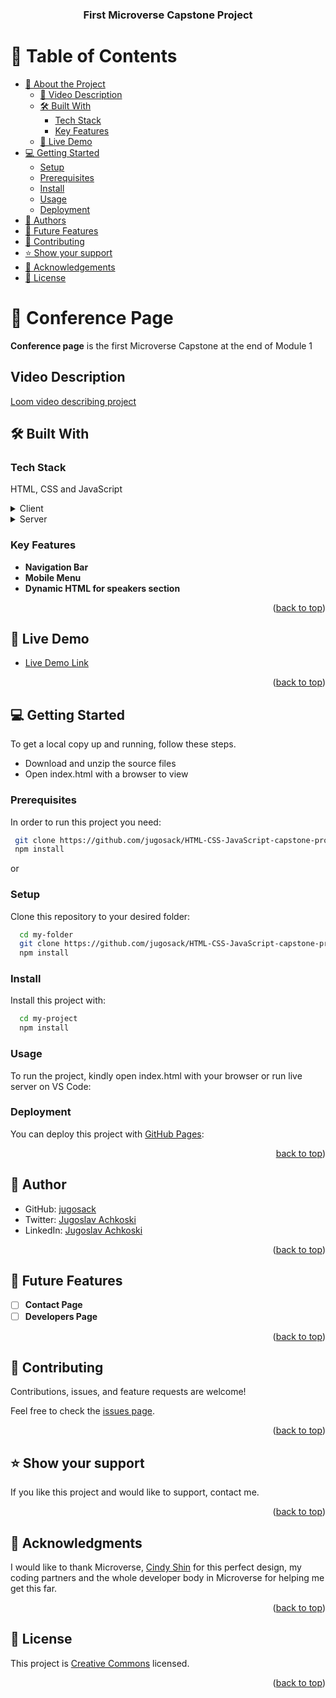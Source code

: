 <a name="readme-top"></a>

<div align="center">
  <h3><b>First Microverse Capstone Project</b></h3>

</div>


# 📗 Table of Contents

- [📖 About the Project](#about-project)
  - [📖 Video Description](#vid-desc)
  - [🛠 Built With](#built-with)
    - [Tech Stack](#tech-stack)
    - [Key Features](#key-features)
  - [🚀 Live Demo](#live-demo)
- [💻 Getting Started](#getting-started)
  - [Setup](#setup)
  - [Prerequisites](#prerequisites)
  - [Install](#install)
  - [Usage](#usage)
  - [Deployment](#deployment)
- [👥 Authors](#authors)
- [🔭 Future Features](#future-features)
- [🤝 Contributing](#contributing)
- [⭐️ Show your support](#support)
- [🙏 Acknowledgements](#acknowledgements)
- [📝 License](#license)

<!-- PROJECT DESCRIPTION -->

# 📖 Conference Page <a name="about-project"></a>

**Conference page** is the first Microverse Capstone at the end of Module 1

## Video Description <a name="vid-desc">
[Loom video describing project](https://www.loom.com/share/69349eb9e8de4197988d23b173c3f82b)

## 🛠 Built With <a name="built-with"></a>

### Tech Stack <a name="tech-stack"></a>

HTML, CSS and JavaScript

<details>
  <summary>Client</summary>
  <ul>
    <li><a href="https://nodejs.org/">Node.js</a></li>
  </ul>
</details>

<details>
  <summary>Server</summary>
  <ul>
    <li><a href="#">Live Server</a></li>
  </ul>
</details>

<!-- Features -->

### Key Features <a name="key-features"></a>

- **Navigation Bar**
- **Mobile Menu**
- **Dynamic HTML for speakers section**

<p align="right">(<a href="#readme-top">back to top</a>)</p>

<!-- LIVE DEMO -->

## 🚀 Live Demo <a name="live-demo"></a>

- [Live Demo Link](https://jugosack.github.io/HTML-CSS-JavaScript-capstone-project---Conference-page/)

<p align="right">(<a href="#readme-top">back to top</a>)</p>

<!-- GETTING STARTED -->

## 💻 Getting Started <a name="getting-started"></a>

To get a local copy up and running, follow these steps.

- Download and unzip the source files
- Open index.html with a browser to view

### Prerequisites

In order to run this project you need:

```sh
 git clone https://github.com/jugosack/HTML-CSS-JavaScript-capstone-project---Conference-page
 npm install
```
or

### Setup

Clone this repository to your desired folder:


```sh
  cd my-folder
  git clone https://github.com/jugosack/HTML-CSS-JavaScript-capstone-project---Conference-page
  npm install
```

### Install

Install this project with:


```sh
  cd my-project
  npm install
```

### Usage

To run the project, kindly open index.html with your browser or run live server on VS Code:


### Deployment <a name="deployment"></a>

You can deploy this project with [GitHub Pages](https://pages.github.com/):


<p align="right"><a href="#readme-top">back to top</a>)</p>

<!-- AUTHOR -->

## 👥 Author <a name="authors"></a>

- GitHub: [jugosack](https://github.com/jugosack)
- Twitter: [Jugoslav Achkoski](https://twitter.com/Jugosla22401325)
- LinkedIn: [Jugoslav Achkoski](https://www.linkedin.com/in/jugoslav-achkoski-3a074021/?originalSubdomain=mk)


<p align="right">(<a href="#readme-top">back to top</a>)</p>

<!-- FUTURE FEATURES -->

## 🔭 Future Features <a name="future-features"></a>


- [ ] **Contact Page**
- [ ] **Developers Page**

<p align="right">(<a href="#readme-top">back to top</a>)</p>

<!-- CONTRIBUTING -->

## 🤝 Contributing <a name="contributing"></a>

Contributions, issues, and feature requests are welcome!

Feel free to check the [issues page](../../issues/).

<p align="right">(<a href="#readme-top">back to top</a>)</p>

<!-- SUPPORT -->

## ⭐️ Show your support <a name="support"></a>


If you like this project and would like to support, contact me.

<p align="right">(<a href="#readme-top">back to top</a>)</p>

<!-- ACKNOWLEDGEMENTS -->

## 🙏 Acknowledgments <a name="acknowledgements"></a>

I would like to thank Microverse, [Cindy Shin](https://www.behance.net/adagio07) for this perfect design, my coding partners and the whole developer body in Microverse for helping me get this far.

<p align="right">(<a href="#readme-top">back to top</a>)</p>

<!-- LICENSE -->

## 📝 License <a name="license"></a>

This project is [Creative Commons](https://creativecommons.org/licenses/by-nc/4.0/legalcode) licensed.


<p align="right">(<a href="#readme-top">back to top</a>)</p>
